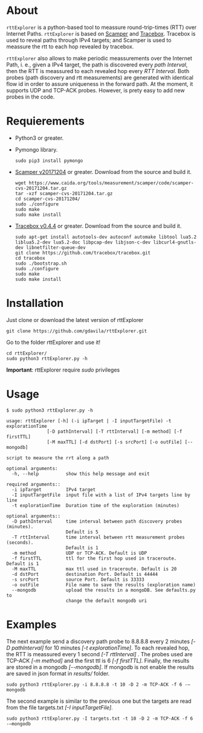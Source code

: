 # About

`rttExplorer` is a python-based tool to meassure round-trip-times (RTT) over Internet Paths. `rttExplorer` is based on [Scamper](https://www.caida.org/tools/measurement/scamper/) and [Tracebox](http://www.tracebox.org/). Tracebox is used to reveal paths through IPv4 targets; and Scamper is used to meassure the rtt to each hop revealed by tracebox.

`rttExplorer` also allows to make periodic meassurements over the Internet Path, i. e., given a IPv4 target, the path is discovered every *path Interval*, then the RTT is meassured to each revealed hop every *RTT Interval*. Both probes (path discovery and rtt measurements) are generated with identical flow id in order to assure uniqueness in the forward path. At the moment, it supports UDP and TCP-ACK probes. However, is prety easy to add new probes in the code.

# Requierements

* Python3 or greater.
* Pymongo library.

	```
	sudo pip3 install pymongo
	```
	
* [Scamper v20171204](https://www.caida.org/tools/measurement/scamper/code/scamper-cvs-20171204.tar.gz) or greater. Download from the source and build it.

	```
	wget https://www.caida.org/tools/measurement/scamper/code/scamper-cvs-20171204.tar.gz
	tar -xzf scamper-cvs-20171204.tar.gz
	cd scamper-cvs-20171204/
	sudo ./configure
	sudo make
	sudo make install 
	```


* [Tracebox v0.4.4](https://github.com/tracebox/tracebox) or greater. Download from the source and build it.

	```
	sudo apt-get install autotools-dev autoconf automake libtool lua5.2 liblua5.2-dev lua5.2-doc libpcap-dev libjson-c-dev libcurl4-gnutls-dev libnetfilter-queue-dev 
	git clone https://github.com/tracebox/tracebox.git
	cd tracebox
	sudo ./bootstrap.sh
	sudo ./configure
	sudo make
	sudo make install
	```


# Installation


Just clone or download the latest version of rttExplorer



`git clone https://github.com/gdavila/rttExplorer.git`

Go to the folder rttExplorer and use it!

```
cd rttExplorer/
sudo python3 rttExplorer.py -h

```

**Important**: rttExplorer require *sudo* privileges 



# Usage

```
$ sudo python3 rttExplorer.py -h

usage: rttExplorer [-h] (-i ipTarget | -I inputTargetFile) -t explorationTime
               [-D pathInterval] [-T rttInterval] [-m method] [-f firstTTL]
               [-M maxTTL] [-d dstPort] [-s srcPort] [-o outFile] [--mongodb]

script to measure the rrt along a path

optional arguments:
  -h, --help          show this help message and exit

required arguments::
  -i ipTarget         IPv4 target
  -I inputTargetFile  input file with a list of IPv4 targets line by line
  -t explorationTime  Duration time of the exploration (minutes)

optional arguments::
  -D pathInterval     time interval between path discovery probes (minutes).
                      Default is 5
  -T rttInterval      time interval between rtt measurement probes (seconds).
                      Default is 1
  -m method           UDP or TCP-ACK. Default is UDP
  -f firstTTL         ttl for the first hop used in traceroute. Default is 1
  -M maxTTL           max ttl used in traceroute. Default is 20
  -d dstPort          destination Port. Default is 44444
  -s srcPort          source Port. Default is 33333
  -o outFile          File name to save the results (exploration name)
  --mongodb           upload the results in a mongoDB. See defaults.py to
                      change the default mongodb uri 

```


# Examples

The next example send a discovery path probe to 8.8.8.8 every 2 minutes *[-D pathInterval]* for 10 minutes *[-t explorationTime]*. To each revealed hop, the RTT is meassured every 1 second *[-T rttInterval]* . The probes used are TCP-ACK *[-m method]* and the first ttl is 6 *[-f firstTTL]*. Finally, the results are stored in a mongodb *[--mongodb]*.  If mongodb is not enable the results are saved in json format in *results/* folder. 

 `sudo python3 rttExplorer.py -i 8.8.8.8 -t 10 -D 2 -m TCP-ACK -f 6 -—mongodb`
 
The second example is similar to the previous one but the targets are read from the file targets.txt *[-I inputTargetFile]*.

 `sudo python3 rttExplorer.py -I targets.txt -t 10 -D 2 -m TCP-ACK -f 6 -—mongodb `